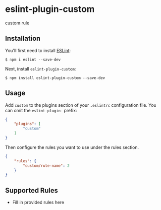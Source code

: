 # eslint-plugin-custom

custom rule

## Installation

You'll first need to install [ESLint](http://eslint.org):

```
$ npm i eslint --save-dev
```

Next, install `eslint-plugin-custom`:

```
$ npm install eslint-plugin-custom --save-dev
```


## Usage

Add `custom` to the plugins section of your `.eslintrc` configuration file. You can omit the `eslint-plugin-` prefix:

```json
{
    "plugins": [
        "custom"
    ]
}
```


Then configure the rules you want to use under the rules section.

```json
{
    "rules": {
        "custom/rule-name": 2
    }
}
```

## Supported Rules

* Fill in provided rules here





